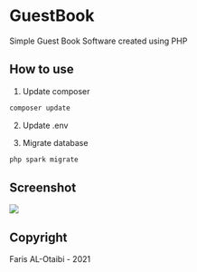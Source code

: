 # GuestBook
Simple Guest Book Software created using PHP

## How to use

1. Update composer
```bash
composer update
```

2. Update .env

3. Migrate database

```bash
php spark migrate
```

## Screenshot

![](https://a.top4top.io/p_1880eoxe51.png)

## Copyright

Faris AL-Otaibi - 2021
